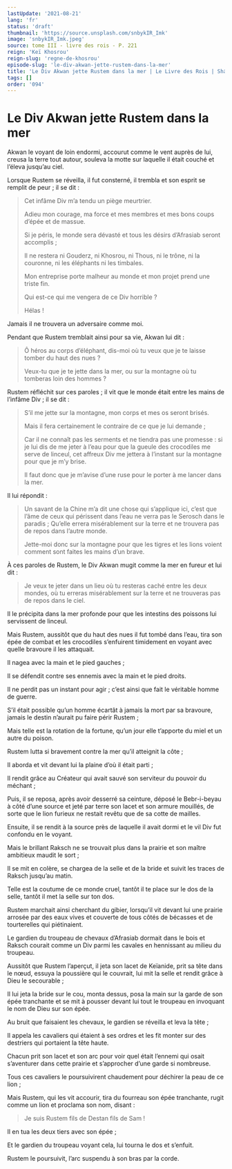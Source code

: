 ```yaml
---
lastUpdate: '2021-08-21'
lang: 'fr'
status: 'draft'
thumbnail: 'https://source.unsplash.com/snbykIR_Imk'
image: 'snbykIR_Imk.jpeg'
source: tome III - livre des rois - P. 221
reign: 'Keï Khosrou'
reign-slug: 'regne-de-khosrou'
episode-slug: 'le-div-akwan-jette-rustem-dans-la-mer'
title: 'Le Div Akwan jette Rustem dans la mer | Le Livre des Rois | Shâhnâmeh'
tags: []
order: '094'
---
```


<!-- LTeX: language=fr -->

# Le Div Akwan jette Rustem dans la mer

Akwan le voyant de loin endormi, accourut comme le vent auprès de lui, creusa la terre tout autour, souleva la motte sur laquelle il était couché et l’éleva jusqu’au ciel.

Lorsque Rustem se réveilla, il fut consterné, il trembla et son esprit se remplit de peur ; il se dit :

> Cet infâme Div m’a tendu un piège meurtrier.
>
> Adieu mon courage, ma force et mes membres et mes bons coups d’épée et de massue.
>
> Si je péris, le monde sera dévasté et tous les désirs d’Afrasiab seront accomplis ;
>
> Il ne restera ni Gouderz, ni Khosrou, ni Thous, ni le trône, ni la couronne, ni les éléphants ni les timbales.
>
> Mon entreprise porte malheur au monde et mon projet prend une triste fin.
>
> Qui est-ce qui me vengera de ce Div horrible ?
>
> Hélas !

Jamais il ne trouvera un adversaire comme moi.

Pendant que Rustem tremblait ainsi pour sa vie, Akwan lui dit :

> Ô héros au corps d’éléphant, dis-moi où tu veux que je te laisse tomber du haut des nues ?
>
> Veux-tu que je te jette dans la mer, ou sur la montagne où tu tomberas loin des hommes ?

Rustem réfléchit sur ces paroles ; il vit que le monde était entre les mains de l’infâme Div ; il se dit :

> S’il me jette sur la montagne, mon corps et mes os seront brisés.
>
> Mais il fera certainement le contraire de ce que je lui demande ;
>
> Car il ne connaît pas les serments et ne tiendra pas une promesse : si je lui dis de me jeter à l’eau pour que la gueule des crocodiles me serve de linceul, cet affreux Div me jettera à l’instant sur la montagne pour que je m’y brise.
>
> Il faut donc que je m’avise d’une ruse pour le porter à me lancer dans la mer.

Il lui répondit :

> Un savant de la Chine m’a dit une chose qui s’applique ici, c’est que l’âme de ceux qui périssent dans l’eau ne verra pas le Serosch dans le paradis ; Qu’elle errera misérablement sur la terre et ne trouvera pas de repos dans l’autre monde.
>
> Jette-moi donc sur la montagne pour que les tigres et les lions voient comment sont faites les mains d’un brave.

À ces paroles de Rustem, le Div Akwan mugit comme la mer en fureur et lui dit :

> Je veux te jeter dans un lieu où tu resteras caché entre les deux mondes, où tu erreras misérablement sur la terre et ne trouveras pas de repos dans le ciel.

Il le précipita dans la mer profonde pour que les intestins des poissons lui servissent de linceul.

Mais Rustem, aussitôt que du haut des nues il fut tombé dans l’eau, tira son épée de combat et les crocodiles s’enfuirent timidement en voyant avec quelle bravoure il les attaquait.

Il nagea avec la main et le pied gauches ;

Il se défendit contre ses ennemis avec la main et le pied droits.

Il ne perdit pas un instant pour agir ; c’est ainsi que fait le véritable homme de guerre.

S’il était possible qu’un homme écartât à jamais la mort par sa bravoure, jamais le destin n’aurait pu faire périr Rustem ;

Mais telle est la rotation de la fortune, qu’un jour elle t’apporte du miel et un autre du poison.

Rustem lutta si bravement contre la mer qu’il atteignit la côte ;

Il aborda et vit devant lui la plaine d’où il était parti ;

Il rendit grâce au Créateur qui avait sauvé son serviteur du pouvoir du méchant ;

Puis, il se reposa, après avoir desserré sa ceinture, déposé le Bebr-i-beyau à côté d’une source et jeté par terre son lacet et son armure mouillés, de sorte que le lion furieux ne restait revêtu que de sa cotte de mailles.

Ensuite, il se rendit à la source près de laquelle il avait dormi et le vil Div fut confondu en le voyant.

Mais le brillant Raksch ne se trouvait plus dans la prairie et son maître ambitieux maudit le sort ;

Il se mit en colère, se chargea de la selle et de la bride et suivit les traces de Raksch jusqu’au matin.

Telle est la coutume de ce monde cruel, tantôt il te place sur le dos de la selle, tantôt il met la selle sur ton dos.

Rustem marchait ainsi cherchant du gibier, lorsqu’il vit devant lui une prairie arrosée par des eaux vives et couverte de tous côtés de bécasses et de tourterelles qui piétinaient.

Le gardien du troupeau de chevaux d’Afrasiab dormait dans le bois et Raksch courait comme un Div parmi les cavales en hennissant au milieu du troupeau.

Aussitôt que Rustem l’aperçut, il jeta son lacet de Keïanide, prit sa tête dans le nœud, essuya la poussière qui le couvrait, lui mit la selle et rendit grâce à Dieu le secourable ;

Il lui jeta la bride sur le cou, monta dessus, posa la main sur la garde de son épée tranchante et se mit à pousser devant lui tout le troupeau en invoquant le nom de Dieu sur son épée.

Au bruit que faisaient les chevaux, le gardien se réveilla et leva la tête ;

Il appela les cavaliers qui étaient à ses ordres et les fit monter sur des destriers qui portaient la tête haute.

Chacun prit son lacet et son arc pour voir quel était l’ennemi qui osait s’aventurer dans cette prairie et s’approcher d’une garde si nombreuse.

Tous ces cavaliers le poursuivirent chaudement pour déchirer la peau de ce lion ;

Mais Rustem, qui les vit accourir, tira du fourreau son épée tranchante, rugit comme un lion et proclama son nom, disant :

> Je suis Rustem fils de Destan fils de Sam !

Il en tua les deux tiers avec son épée ;

Et le gardien du troupeau voyant cela, lui tourna le dos et s’enfuit.

Rustem le poursuivit, l’arc suspendu à son bras par la corde.
